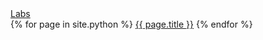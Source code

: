 <nav id="menu">
    <a href="{{ "/labs" | relative_url }}">Labs</a>
    <nav>
    {% for page in site.python %}
        <a href="{{ page.url }}">{{ page.title }}</a>
    {% endfor %}
    </nav>
</nav>
